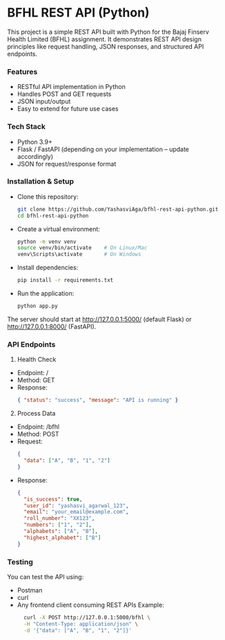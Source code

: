 # BFHL REST API (Python)

This project is a simple REST API built with Python for the Bajaj Finserv Health Limited (BFHL) assignment.
It demonstrates REST API design principles like request handling, JSON responses, and structured API endpoints.

### Features
- RESTful API implementation in Python
- Handles POST and GET requests
- JSON input/output
- Easy to extend for future use cases

### Tech Stack
- Python 3.9+
- Flask / FastAPI (depending on your implementation – update accordingly)
- JSON for request/response format

### Installation & Setup
- Clone this repository:
  ```bash
  git clone https://github.com/YashasviAga/bfhl-rest-api-python.git
  cd bfhl-rest-api-python
- Create a virtual environment:
  ```bash
  python -m venv venv
  source venv/bin/activate    # On Linux/Mac
  venv\Scripts\activate       # On Windows
- Install dependencies:
  ```bash
  pip install -r requirements.txt
- Run the application:
  ```bash
  python app.py

The server should start at http://127.0.0.1:5000/ (default Flask) or http://127.0.0.1:8000/ (FastAPI).

### API Endpoints
1. Health Check
- Endpoint: /
- Method: GET
- Response:
  ```json
  { "status": "success", "message": "API is running" }

2. Process Data
- Endpoint: /bfhl
- Method: POST
- Request:
  ```json
  {
    "data": ["A", "B", "1", "2"]
  }
- Response:
  ```json
  {
    "is_success": true,
    "user_id": "yashasvi_agarwal_123",
    "email": "your_email@example.com",
    "roll_number": "XX123",
    "numbers": ["1", "2"],
    "alphabets": ["A", "B"],
    "highest_alphabet": ["B"]
  }

### Testing
You can test the API using:
- Postman
- curl
- Any frontend client consuming REST APIs
  Example:
  ```bash
    curl -X POST http://127.0.0.1:5000/bfhl \
    -H "Content-Type: application/json" \
    -d '{"data": ["A", "B", "1", "2"]}'
